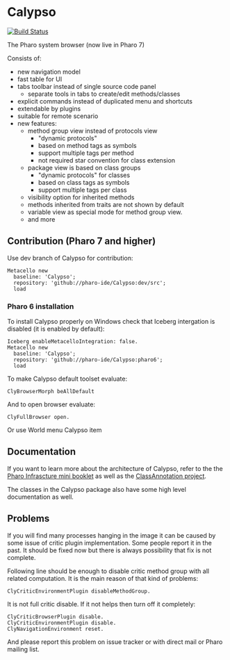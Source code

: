 # Calypso
[![Build Status](https://travis-ci.org/pharo-ide/Calypso.svg?branch=master)](https://travis-ci.org/pharo-ide/Calypso)

The Pharo system browser (now live in Pharo 7)

Consists of:
- new navigation model
- fast table for UI
- tabs toolbar instead of single source code panel
  - separate tools in tabs to create/edit methods/classes
- explicit commands instead of duplicated menu and shortcuts 
- extendable by plugins
- suitable for remote scenario
- new features:
  - method group view instead of protocols view
      - "dynamic protocols"
      - based on method tags as symbols
      - support multiple tags per method
      - not required star convention for class extension
  - package view is based on class groups
      - "dynamic protocols" for classes
      - based on class tags as symbols
      - support multiple tags per class
  - visibility option for inherited methods
  - methods inherited from traits are not shown by default
  - variable view as special mode for method group view.  
  - and more

## Contribution (Pharo 7 and higher)
Use dev branch of Calypso for contribution:
```Smalltalk
Metacello new
  baseline: 'Calypso';
  repository: 'github://pharo-ide/Calypso:dev/src';
  load
```
### Pharo 6 installation
To install Calypso properly on Windows check that Iceberg intergation is disabled (it is enabled by default):
```Smalltalk
Iceberg enableMetacelloIntegration: false.
Metacello new
  baseline: 'Calypso';
  repository: 'github://pharo-ide/Calypso:pharo6';
  load
```
To make Calypso default toolset evaluate:
```Smalltalk
ClyBrowserMorph beAllDefault
```
And to open browser evaluate: 
```Smalltalk
ClyFullBrowser open.
```
Or use World menu Calypso item
## Documentation

If you want to learn more about the architecture of Calypso, refer to the the [Pharo Infrascture mini booklet](https://github.com/SquareBracketAssociates/Booklet-Infrastructure) as well as the [ClassAnnotation project](https://github.com/pharo-ide/ClassAnnotation). 

The classes in the Calypso package also have some high level documentation as well.


## Problems
If you will find many processes hanging in the image it can be caused by some issue of critic plugin implementation. Some people report it in the past. It should be fixed now but there is always possibility that fix is not complete.

Following line should be enough to disable critic method group with all related computation. It is the main reason of that kind of problems:
```Smalltalk
ClyCriticEnvironmentPlugin disableMethodGroup.
```
It is not full critic disable. If it not helps then turn off it completely:
```Smalltalk
ClyCriticBrowserPlugin disable.
ClyCriticEnvironmentPlugin disable.
ClyNavigationEnvironment reset.
```
And please report this problem on issue tracker or with direct mail or Pharo mailing list.

